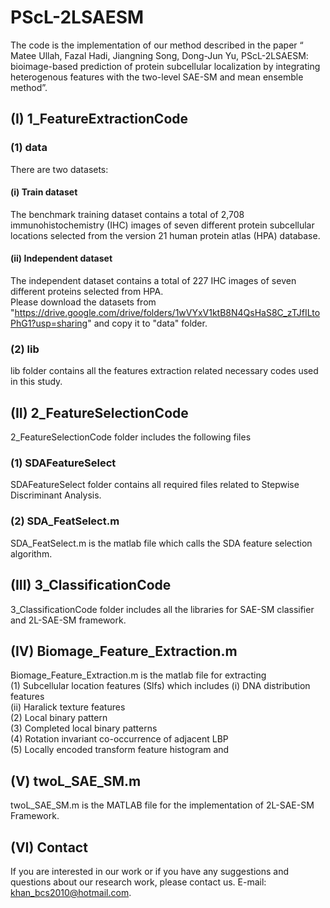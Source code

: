 # PScL-2LSAESM
The code is the implementation of our method described in the paper “ Matee Ullah, Fazal Hadi, Jiangning Song, Dong-Jun Yu, PScL-2LSAESM: bioimage-based prediction of protein subcellular localization by integrating heterogenous features with the two-level SAE-SM and mean ensemble method”.
## (I) 1_FeatureExtractionCode
### (1)	data
There are two datasets:
#### (i)	Train dataset
The benchmark training dataset contains a total of 2,708 immunohistochemistry (IHC) images of seven different protein subcellular locations selected from the version 21 human protein atlas (HPA) database.
#### (ii)	Independent dataset
The independent dataset contains a total of 227 IHC images of seven different proteins selected from HPA. <br />
Please download the datasets from "https://drive.google.com/drive/folders/1wVYxV1ktB8N4QsHaS8C_zTJfILtoPhG1?usp=sharing" and copy it to "data" folder.
### (2)	lib
lib folder contains all the features extraction related necessary codes used in this study.<br />
## (II)	2_FeatureSelectionCode
2_FeatureSelectionCode folder includes the following files
### (1)	SDAFeatureSelect
SDAFeatureSelect folder contains all required files related to Stepwise Discriminant Analysis.
### (2) SDA_FeatSelect.m
SDA_FeatSelect.m is the matlab file which calls the SDA feature selection algorithm.
## (III)	3_ClassificationCode
3_ClassificationCode folder includes all the libraries for SAE-SM classifier and 2L-SAE-SM framework.
## (IV)	Biomage_Feature_Extraction.m
Biomage_Feature_Extraction.m is the matlab file for extracting <br />
(1) Subcellular location features (Slfs) which includes
	(i)		DNA distribution features <br />
	(ii)	Haralick texture features <br />
(2)	Local binary pattern <br />
(3)	Completed local binary patterns <br />
(4)	Rotation invariant co-occurrence of adjacent LBP <br />
(5)	Locally encoded transform feature histogram and <br />
## (V)	twoL_SAE_SM.m
twoL_SAE_SM.m is the MATLAB file for the implementation of 2L-SAE-SM Framework.
## (VI)	Contact
If you are interested in our work or if you have any suggestions and questions about our research work, please contact us. E-mail: khan_bcs2010@hotmail.com.